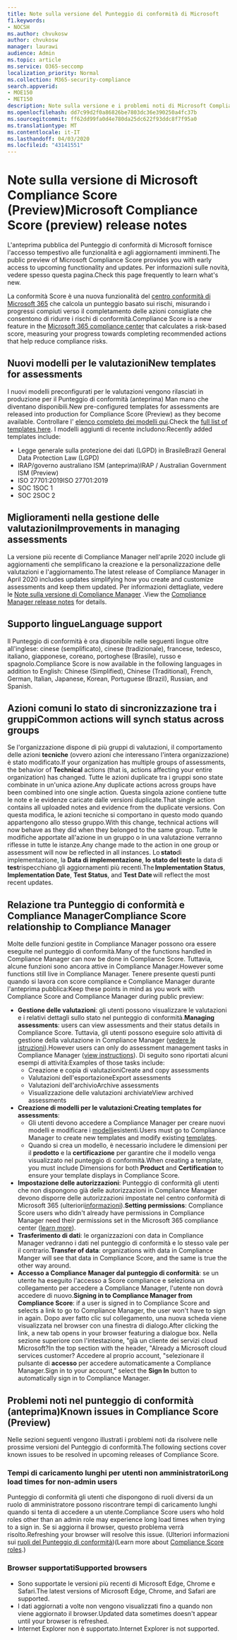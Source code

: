 ```yaml
---
title: Note sulla versione del Punteggio di conformità di Microsoft
f1.keywords:
- NOCSH
ms.author: chvukosw
author: chvukosw
manager: laurawi
audience: Admin
ms.topic: article
ms.service: O365-seccomp
localization_priority: Normal
ms.collection: M365-security-compliance
search.appverid:
- MOE150
- MET150
description: Note sulla versione e i problemi noti di Microsoft Compliance Score (Preview), una funzionalità del centro conformità di M365 che consente di semplificare e automatizzare le valutazioni dei rischi.
ms.openlocfilehash: dd7c99d2f0a86826be7803dc36e390250a4fc37b
ms.sourcegitcommit: ff62dd99fa0d4e780da25dc622f93ddc8f7f95a0
ms.translationtype: MT
ms.contentlocale: it-IT
ms.lasthandoff: 04/03/2020
ms.locfileid: "43141551"
---
```

# <a name="microsoft-compliance-score-preview-release-notes"></a><span data-ttu-id="c53a1-103">Note sulla versione di Microsoft Compliance Score (Preview)</span><span class="sxs-lookup"><span data-stu-id="c53a1-103">Microsoft Compliance Score (preview) release notes</span></span>

<span data-ttu-id="c53a1-104">L'anteprima pubblica del Punteggio di conformità di Microsoft fornisce l'accesso tempestivo alle funzionalità e agli aggiornamenti imminenti.</span><span class="sxs-lookup"><span data-stu-id="c53a1-104">The public preview of Microsoft Compliance Score provides you with early access to upcoming functionality and updates.</span></span> <span data-ttu-id="c53a1-105">Per informazioni sulle novità, vedere spesso questa pagina.</span><span class="sxs-lookup"><span data-stu-id="c53a1-105">Check this page frequently to learn what's new.</span></span>

<span data-ttu-id="c53a1-106">La conformità Score è una nuova funzionalità del [centro conformità di Microsoft 365](microsoft-365-compliance-center.md) che calcola un punteggio basato sui rischi, misurando i progressi compiuti verso il completamento delle azioni consigliate che consentono di ridurre i rischi di conformità.</span><span class="sxs-lookup"><span data-stu-id="c53a1-106">Compliance Score is a new feature in the [Microsoft 365 compliance center](microsoft-365-compliance-center.md) that calculates a risk-based score, measuring your progress towards completing recommended actions that help reduce compliance risks.</span></span>

## <a name="new-templates-for-assessments"></a><span data-ttu-id="c53a1-107">Nuovi modelli per le valutazioni</span><span class="sxs-lookup"><span data-stu-id="c53a1-107">New templates for assessments</span></span>

<span data-ttu-id="c53a1-108">I nuovi modelli preconfigurati per le valutazioni vengono rilasciati in produzione per il Punteggio di conformità (anteprima) Man mano che diventano disponibili.</span><span class="sxs-lookup"><span data-stu-id="c53a1-108">New pre-configured templates for assessments are released into production for Compliance Score (Preview) as they become available.</span></span> <span data-ttu-id="c53a1-109">Controllare l' [elenco completo dei modelli qui](compliance-score.md#templates).</span><span class="sxs-lookup"><span data-stu-id="c53a1-109">Check the [full list of templates here](compliance-score.md#templates).</span></span> <span data-ttu-id="c53a1-110">I modelli aggiunti di recente includono:</span><span class="sxs-lookup"><span data-stu-id="c53a1-110">Recently added templates include:</span></span>

- <span data-ttu-id="c53a1-111">Legge generale sulla protezione dei dati (LGPD) in Brasile</span><span class="sxs-lookup"><span data-stu-id="c53a1-111">Brazil General Data Protection Law (LGPD)</span></span>
- <span data-ttu-id="c53a1-112">IRAP/governo australiano ISM (anteprima)</span><span class="sxs-lookup"><span data-stu-id="c53a1-112">IRAP / Australian Government ISM (Preview)</span></span>
- <span data-ttu-id="c53a1-113">ISO 27701:2019</span><span class="sxs-lookup"><span data-stu-id="c53a1-113">ISO 27701:2019</span></span>
- <span data-ttu-id="c53a1-114">SOC 1</span><span class="sxs-lookup"><span data-stu-id="c53a1-114">SOC 1</span></span>
- <span data-ttu-id="c53a1-115">SOC 2</span><span class="sxs-lookup"><span data-stu-id="c53a1-115">SOC 2</span></span>

## <a name="improvements-in-managing-assessments"></a><span data-ttu-id="c53a1-116">Miglioramenti nella gestione delle valutazioni</span><span class="sxs-lookup"><span data-stu-id="c53a1-116">Improvements in managing assessments</span></span>

<span data-ttu-id="c53a1-117">La versione più recente di Compliance Manager nell'aprile 2020 include gli aggiornamenti che semplificano la creazione e la personalizzazione delle valutazioni e l'aggiornamento.</span><span class="sxs-lookup"><span data-stu-id="c53a1-117">The latest release of Compliance Manager in April 2020 includes updates simplifying how you create and customize assessments and keep them updated.</span></span> <span data-ttu-id="c53a1-118">Per informazioni dettagliate, vedere le [Note sulla versione di Compliance Manager](compliance-manager-release-notes.md) .</span><span class="sxs-lookup"><span data-stu-id="c53a1-118">View the [Compliance Manager release notes](compliance-manager-release-notes.md) for details.</span></span>

## <a name="language-support"></a><span data-ttu-id="c53a1-119">Supporto lingue</span><span class="sxs-lookup"><span data-stu-id="c53a1-119">Language support</span></span>

<span data-ttu-id="c53a1-120">Il Punteggio di conformità è ora disponibile nelle seguenti lingue oltre all'inglese: cinese (semplificato), cinese (tradizionale), francese, tedesco, italiano, giapponese, coreano, portoghese (Brasile), russo e spagnolo.</span><span class="sxs-lookup"><span data-stu-id="c53a1-120">Compliance Score is now available in the following languages in addition to English: Chinese (Simplified), Chinese (Traditional), French, German, Italian, Japanese, Korean, Portuguese (Brazil), Russian, and Spanish.</span></span>

## <a name="common-actions-will-synch-status-across-groups"></a><span data-ttu-id="c53a1-121">Azioni comuni lo stato di sincronizzazione tra i gruppi</span><span class="sxs-lookup"><span data-stu-id="c53a1-121">Common actions will synch status across groups</span></span>

<span data-ttu-id="c53a1-122">Se l'organizzazione dispone di più gruppi di valutazioni, il comportamento delle azioni **tecniche** (ovvero azioni che interessano l'intera organizzazione) è stato modificato.</span><span class="sxs-lookup"><span data-stu-id="c53a1-122">If your organization has multiple groups of assessments, the behavior of **Technical** actions (that is, actions affecting your entire organization) has changed.</span></span> <span data-ttu-id="c53a1-123">Tutte le azioni duplicate tra i gruppi sono state combinate in un'unica azione.</span><span class="sxs-lookup"><span data-stu-id="c53a1-123">Any duplicate actions across groups have been combined into one single action.</span></span> <span data-ttu-id="c53a1-124">Questa singola azione contiene tutte le note e le evidenze caricate dalle versioni duplicate.</span><span class="sxs-lookup"><span data-stu-id="c53a1-124">That single action contains all uploaded notes and evidence from the duplicate versions.</span></span> <span data-ttu-id="c53a1-125">Con questa modifica, le azioni tecniche si comportano in questo modo quando appartengono allo stesso gruppo.</span><span class="sxs-lookup"><span data-stu-id="c53a1-125">With this change, technical actions will now behave as they did when they belonged to the same group.</span></span> <span data-ttu-id="c53a1-126">Tutte le modifiche apportate all'azione in un gruppo o in una valutazione verranno riflesse in tutte le istanze.</span><span class="sxs-lookup"><span data-stu-id="c53a1-126">Any change made to the action in one group or assessment will now be reflected in all instances.</span></span> <span data-ttu-id="c53a1-127">Lo **stato**di implementazione, la **Data di implementazione**, **lo stato del test**e la data di **test**rispecchiano gli aggiornamenti più recenti.</span><span class="sxs-lookup"><span data-stu-id="c53a1-127">The **Implementation Status**, **Implementation Date**, **Test Status**, and **Test Date** will reflect the most recent updates.</span></span>

## <a name="compliance-score-relationship-to-compliance-manager"></a><span data-ttu-id="c53a1-128">Relazione tra Punteggio di conformità e Compliance Manager</span><span class="sxs-lookup"><span data-stu-id="c53a1-128">Compliance Score relationship to Compliance Manager</span></span>

<span data-ttu-id="c53a1-129">Molte delle funzioni gestite in Compliance Manager possono ora essere eseguite nel punteggio di conformità.</span><span class="sxs-lookup"><span data-stu-id="c53a1-129">Many of the functions handled in Compliance Manager can now be done in Compliance Score.</span></span> <span data-ttu-id="c53a1-130">Tuttavia, alcune funzioni sono ancora attive in Compliance Manager.</span><span class="sxs-lookup"><span data-stu-id="c53a1-130">However some functions still live in Compliance Manager.</span></span> <span data-ttu-id="c53a1-131">Tenere presente questi punti quando si lavora con score compliance e Compliance Manager durante l'anteprima pubblica:</span><span class="sxs-lookup"><span data-stu-id="c53a1-131">Keep these points in mind as you work with Compliance Score and Compliance Manager during public preview:</span></span>

- <span data-ttu-id="c53a1-132">**Gestione delle valutazioni**: gli utenti possono visualizzare le valutazioni e i relativi dettagli sullo stato nel punteggio di conformità.</span><span class="sxs-lookup"><span data-stu-id="c53a1-132">**Managing assessments**: users can view assessments and their status details in Compliance Score.</span></span> <span data-ttu-id="c53a1-133">Tuttavia, gli utenti possono eseguire solo attività di gestione della valutazione in Compliance Manager ([vedere le istruzioni](working-with-compliance-manager.md#assessments)).</span><span class="sxs-lookup"><span data-stu-id="c53a1-133">However users can only do assessment management tasks in Compliance Manager ([view instructions](working-with-compliance-manager.md#assessments)).</span></span> <span data-ttu-id="c53a1-134">Di seguito sono riportati alcuni esempi di attività:</span><span class="sxs-lookup"><span data-stu-id="c53a1-134">Examples of those tasks include:</span></span>
    - <span data-ttu-id="c53a1-135">Creazione e copia di valutazioni</span><span class="sxs-lookup"><span data-stu-id="c53a1-135">Create and copy assessments</span></span>
    - <span data-ttu-id="c53a1-136">Valutazioni dell'esportazione</span><span class="sxs-lookup"><span data-stu-id="c53a1-136">Export assessments</span></span>
    - <span data-ttu-id="c53a1-137">Valutazioni dell'archivio</span><span class="sxs-lookup"><span data-stu-id="c53a1-137">Archive assessments</span></span>
    - <span data-ttu-id="c53a1-138">Visualizzazione delle valutazioni archiviate</span><span class="sxs-lookup"><span data-stu-id="c53a1-138">View archived assessments</span></span>
 - <span data-ttu-id="c53a1-139">**Creazione di modelli per le valutazioni**:</span><span class="sxs-lookup"><span data-stu-id="c53a1-139">**Creating templates for assessments**:</span></span> 
   - <span data-ttu-id="c53a1-140">Gli utenti devono accedere a Compliance Manager per creare nuovi modelli e modificare i [modelli](working-with-compliance-manager.md#templates)esistenti.</span><span class="sxs-lookup"><span data-stu-id="c53a1-140">Users must go to Compliance Manager to create new templates and modify existing [templates](working-with-compliance-manager.md#templates).</span></span> 
   - <span data-ttu-id="c53a1-141">Quando si crea un modello, è necessario includere le dimensioni per il **prodotto** e la **certificazione** per garantire che il modello venga visualizzato nel punteggio di conformità.</span><span class="sxs-lookup"><span data-stu-id="c53a1-141">When creating a template, you must include Dimensions for both **Product** and **Certification** to ensure your template displays in Compliance Score.</span></span>
 - <span data-ttu-id="c53a1-142">**Impostazione delle autorizzazioni**: Punteggio di conformità gli utenti che non dispongono già delle autorizzazioni in Compliance Manager devono disporre delle autorizzazioni impostate nel centro conformità di Microsoft 365 (ulteriori[informazioni](compliance-score-setup.md#set-user-permissions-and-assign-roles)).</span><span class="sxs-lookup"><span data-stu-id="c53a1-142">**Setting permissions**: Compliance Score users who didn't already have permissions in Compliance Manager need their permissions set in the Microsoft 365 compliance center ([learn more](compliance-score-setup.md#set-user-permissions-and-assign-roles)).</span></span>
- <span data-ttu-id="c53a1-143">**Trasferimento di dati**: le organizzazioni con data in Compliance Manager vedranno i dati nel punteggio di conformità e lo stesso vale per il contrario.</span><span class="sxs-lookup"><span data-stu-id="c53a1-143">**Transfer of data**: organizations with data in Compliance Manger will see that data in Compliance Score, and the same is true the other way around.</span></span>
- <span data-ttu-id="c53a1-144">**Accesso a Compliance Manager dal punteggio di conformità**: se un utente ha eseguito l'accesso a Score compliance e seleziona un collegamento per accedere a Compliance Manager, l'utente non dovrà accedere di nuovo.</span><span class="sxs-lookup"><span data-stu-id="c53a1-144">**Signing in to Compliance Manager from Compliance Score**: if a user is signed in to Compliance Score and selects a link to go to Compliance Manager, the user won't have to sign in again.</span></span> <span data-ttu-id="c53a1-145">Dopo aver fatto clic sul collegamento, una nuova scheda viene visualizzata nel browser con una finestra di dialogo.</span><span class="sxs-lookup"><span data-stu-id="c53a1-145">After clicking the link, a new tab opens in your browser featuring a dialogue box.</span></span> <span data-ttu-id="c53a1-146">Nella sezione superiore con l'intestazione, "già un cliente dei servizi cloud Microsoft?</span><span class="sxs-lookup"><span data-stu-id="c53a1-146">In the top section with the header, "Already a Microsoft cloud services customer?</span></span> <span data-ttu-id="c53a1-147">Accedere al proprio account, "selezionare il pulsante di **accesso** per accedere automaticamente a Compliance Manager.</span><span class="sxs-lookup"><span data-stu-id="c53a1-147">Sign in to your account," select the **Sign In** button to automatically sign in to Compliance Manager.</span></span>

## <a name="known-issues-in-compliance-score-preview"></a><span data-ttu-id="c53a1-148">Problemi noti nel punteggio di conformità (anteprima)</span><span class="sxs-lookup"><span data-stu-id="c53a1-148">Known issues in Compliance Score (Preview)</span></span>

<span data-ttu-id="c53a1-149">Nelle sezioni seguenti vengono illustrati i problemi noti da risolvere nelle prossime versioni del Punteggio di conformità.</span><span class="sxs-lookup"><span data-stu-id="c53a1-149">The following sections cover known issues to be resolved in upcoming releases of Compliance Score.</span></span>

### <a name="long-load-times-for-non-admin-users"></a><span data-ttu-id="c53a1-150">Tempi di caricamento lunghi per utenti non amministratori</span><span class="sxs-lookup"><span data-stu-id="c53a1-150">Long load times for non-admin users</span></span>
<span data-ttu-id="c53a1-151">Punteggio di conformità gli utenti che dispongono di ruoli diversi da un ruolo di amministratore possono riscontrare tempi di caricamento lunghi quando si tenta di accedere a un utente.</span><span class="sxs-lookup"><span data-stu-id="c53a1-151">Compliance Score users who hold roles other than an admin role may experience long load times when trying to a sign in.</span></span> <span data-ttu-id="c53a1-152">Se si aggiorna il browser, questo problema verrà risolto.</span><span class="sxs-lookup"><span data-stu-id="c53a1-152">Refreshing your browser will resolve this issue.</span></span> <span data-ttu-id="c53a1-153">(Ulteriori informazioni sui [ruoli del Punteggio di conformità](compliance-score-setup.md#set-user-permissions-and-assign-roles))</span><span class="sxs-lookup"><span data-stu-id="c53a1-153">(Learn more about [Compliance Score roles](compliance-score-setup.md#set-user-permissions-and-assign-roles).)</span></span>

### <a name="supported-browsers"></a><span data-ttu-id="c53a1-154">Browser supportati</span><span class="sxs-lookup"><span data-stu-id="c53a1-154">Supported browsers</span></span>

- <span data-ttu-id="c53a1-155">Sono supportate le versioni più recenti di Microsoft Edge, Chrome e Safari.</span><span class="sxs-lookup"><span data-stu-id="c53a1-155">The latest versions of Microsoft Edge, Chrome, and Safari are supported.</span></span>
- <span data-ttu-id="c53a1-156">I dati aggiornati a volte non vengono visualizzati fino a quando non viene aggiornato il browser.</span><span class="sxs-lookup"><span data-stu-id="c53a1-156">Updated data sometimes doesn't appear until your browser is refreshed.</span></span>
- <span data-ttu-id="c53a1-157">Internet Explorer non è supportato.</span><span class="sxs-lookup"><span data-stu-id="c53a1-157">Internet Explorer is not supported.</span></span>
